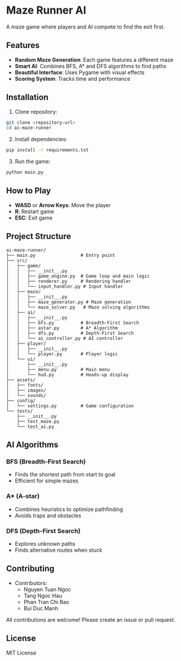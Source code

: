 # Maze Runner AI

A maze game where players and AI compete to find the exit first.

## Features

- **Random Maze Generation**: Each game features a different maze
- **Smart AI**: Combines BFS, A* and DFS algorithms to find paths
- **Beautiful Interface**: Uses Pygame with visual effects
- **Scoring System**: Tracks time and performance

## Installation

1. Clone repository:
```bash
git clone <repository-url>
cd ai-maze-runner
```

2. Install dependencies:
```bash
pip install -r requirements.txt
```

3. Run the game:
```bash
python main.py
```

## How to Play

- **WASD** or **Arrow Keys**: Move the player
- **R**: Restart game
- **ESC**: Exit game

## Project Structure

```
ai-maze-runner/
├── main.py                 # Entry point
├── src/
│   ├── game/
│   │   ├── __init__.py
│   │   ├── game_engine.py  # Game loop and main logic
│   │   ├── renderer.py     # Rendering handler
│   │   └── input_handler.py # Input handler
│   ├── maze/
│   │   ├── __init__.py
│   │   ├── maze_generator.py # Maze generation
│   │   └── maze_solver.py   # Maze solving algorithms
│   ├── ai/
│   │   ├── __init__.py
│   │   ├── bfs.py          # Breadth-First Search
│   │   ├── astar.py        # A* Algorithm
│   │   ├── dfs.py          # Depth-First Search
│   │   └── ai_controller.py # AI controller
│   ├── player/
│   │   ├── __init__.py
│   │   └── player.py       # Player logic
│   └── ui/
│       ├── __init__.py
│       ├── menu.py         # Main menu
│       └── hud.py          # Heads-up display
├── assets/
│   ├── fonts/
│   ├── images/
│   └── sounds/
├── config/
│   └── settings.py         # Game configuration
└── tests/
    ├── __init__.py
    ├── test_maze.py
    └── test_ai.py
```

## AI Algorithms

### BFS (Breadth-First Search)
- Finds the shortest path from start to goal
- Efficient for simple mazes

### A* (A-star)
- Combines heuristics to optimize pathfinding
- Avoids traps and obstacles

### DFS (Depth-First Search)
- Explores unknown paths
- Finds alternative routes when stuck

## Contributing
- Contributors:
   + Nguyen Tuan Ngoc
   + Tang Ngoc Hau
   + Phan Tran Chi Bao
   + Bui Duc Manh

All contributions are welcome! Please create an issue or pull request.

## License

MIT License 